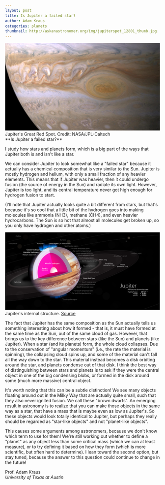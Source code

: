 ```yaml
---
layout: post
title: Is Jupiter a failed star?
author: Adam Kraus
categories: planets
thumbnail: http://askanastronomer.org/img/jupiterspot_12801_thumb.jpg
---
```

<div class="image">
<img src="/img/jupiterspot_12801.jpg" alt="Jupiter's Great Red Spot">
<div class="caption">Jupiter's Great Red Spot. Credit: NASA/JPL-Caltech</div>
</div>
**Is Jupiter a failed star?**

I study how
stars and planets form, which is a big part of the ways that Jupiter
both is and isn't like a star.

We can consider Jupiter to look somewhat like a "failed star" because
it actually has a chemical composition that is very similar to the
Sun. Jupiter is mostly hydrogen and helium, with only a small fraction
of any heavier elements. This means that if Jupiter was heavier, then
it could undergo fusion (the source of energy in the Sun) and radiate
its own light. However, Jupiter is too light, and its central
temperature never got high enough for hydrogen fusion to start.

(I'll note that Jupiter actually looks quite a bit different from
stars, but that's because it's so cool that a little bit of the
hydrogen goes into making molecules like ammonia (NH3), methane (CH4),
and even heavier hydrocarbons. The Sun is so hot that almost all
molecules get broken up, so you only have hydrogen and other atoms.)

<div class="image">
<img src="/img/Jupiter_diagram.svg" alt="Jupiter's internal structure">
<div class="caption">Jupiter's internal structure. <a href="https://commons.wikimedia.org/wiki/File:Jupiter_diagram.svg">Source</a></div>
</div>

The fact that Jupiter has the same composition as the Sun actually
tells us something interesting about how it formed - that is, it must
have formed at the same time as the Sun, out of the same cloud of gas.
However, that brings us to the key difference between stars (like the
Sun) and planets (like Jupiter). When a star (and its planets) form,
the whole cloud collapses. Due to the conservation of "angular
momentum" (i.e., the rate the material is spinning), the collapsing
cloud spins up, and some of the material can't fall all the way down
to the star. This material instead becomes a disk orbiting around the
star, and planets condense out of that disk. I think the best way of
distinguishing between stars and planets is to ask if they were the
central object in one of the big condensing blobs, or formed in the
disk around some (much more massive) central object.

It's worth noting that this can be a subtle distinction! We see many
objects floating around out in the Milky Way that are actually quite
small, such that they also never ignited fusion. We call these "brown
dwarfs". An emerging result in astronomy is to realize that you can
make those objects in the same way as a star, that have a mass that is
maybe even as low as Jupiter's. So these objects would look totally
identical to Jupiter, but perhaps they really should be regarded as
"star-like objects" and not "planet-like objects".

This causes some arguments among astronomers, because we don't know
which term to use for them! We're still working out whether to define
a "planet" as any object less than some critical mass (which we can at
least measure), or to try defining it based on how they form (which is
more scientific, but often hard to determine). I lean toward the
second option, but stay tuned, because the answer to this question
could continue to change in the future!

Prof. Adam Kraus<br>
*University of Texas at Austin*
